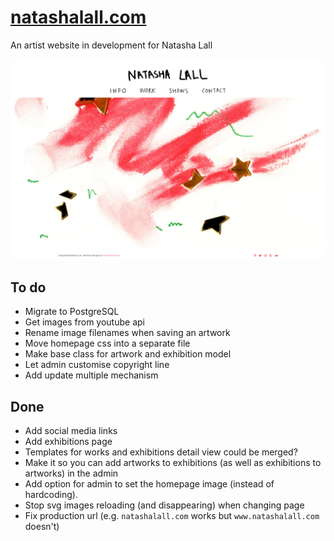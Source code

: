 [natashalall.com](http://www.natashalall.com)
=============================================
An artist website in development for Natasha Lall

![Homepage screenshot](https://raw.githubusercontent.com/hectorbennett/natashalall.com/master/screenshot.png)

To do
-----
- Migrate to PostgreSQL
- Get images from youtube api
- Rename image filenames when saving an artwork
- Move homepage css into a separate file
- Make base class for artwork and exhibition model
- Let admin customise copyright line
- Add update multiple mechanism

Done
----
- Add social media links
- Add exhibitions page
- Templates for works and exhibitions detail view could be merged?
- Make it so you can add artworks to exhibitions (as well as exhibitions to artworks) in the admin
- Add option for admin to set the homepage image (instead of hardcoding).
- Stop svg images reloading (and disappearing) when changing page
- Fix production url (e.g. `natashalall.com` works but `www.natashalall.com` doesn't)
